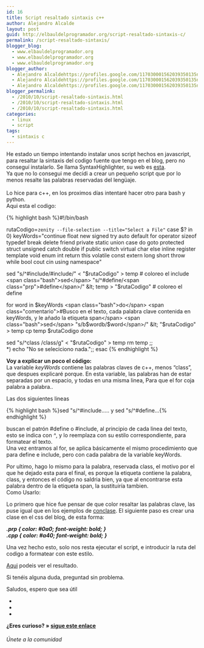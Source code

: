 ```yaml
---
id: 16
title: Script resaltado sintaxis c++
author: Alejandro Alcalde
layout: post
guid: http://elbauldelprogramador.org/script-resaltado-sintaxis-c/
permalink: /script-resaltado-sintaxis/
blogger_blog:
  - www.elbauldelprogramador.org
  - www.elbauldelprogramador.org
  - www.elbauldelprogramador.org
blogger_author:
  - Alejandro Alcaldehttps://profiles.google.com/117030001562039350135noreply@blogger.com
  - Alejandro Alcaldehttps://profiles.google.com/117030001562039350135noreply@blogger.com
  - Alejandro Alcaldehttps://profiles.google.com/117030001562039350135noreply@blogger.com
blogger_permalink:
  - /2010/10/script-resaltado-sintaxis.html
  - /2010/10/script-resaltado-sintaxis.html
  - /2010/10/script-resaltado-sintaxis.html
categories:
  - linux
  - script
tags:
  - sintaxis c
---
```

He estado un tiempo intentando instalar unos script hechos en javascript, para resaltar la sintaxis del codigo fuente que tengo en el blog, pero no conseguí instalarlo. Se llama SyntaxHighlighter, su web es <a href="http://alexgorbatchev.com/SyntaxHighlighter/" target="_blank">esta</a>.  
Ya que no lo consegui me decidi a crear un pequeño script que por lo menos resalte las palabras reservadas del lengüaje.  
<span class="fullpost"> <br /> Lo hice para c++, en los proximos días intentaré hacer otro para bash y python.<br /> Aqui esta el codigo:</p> 

{% highlight bash %}<span class="path">#!/bin/bash</span>

rutaCodigo=`zenity --file-selection --title="Select a File"`
<span class="bash">case</span> $? <span class="bash">in</span>
0)
  keyWords="continue float new signed try auto default for operator sizeof typedef break delete friend private static union case do goto protected struct unsigned catch double if public switch virtual char else inline register template void enum int return this volatile const extern long short throw while bool cout cin using namespace"

  <span class="bash">sed</span> "s/^#include/<span class="prp">#include</span>/" &lt; "$rutaCodigo" > temp # coloreo el include
  <span class="bash">sed</span> "s/^#define/<span class="prp">#define</span>/" &lt; temp > "$rutaCodigo" # coloreo el define

  <span class="bash">for</span> word <span class="bash">in</span> $keyWords
  <span class="bash">do</span>
    <span class="comentario">#Busco en el texto, cada palabra clave contenida en keyWords, y le añado la etiqueta span</span>
    <span class="bash">sed</span> "s/b$wordb/<span class="cpp">$word</span>/" &lt; "$rutaCodigo" > temp
    <span class="bash">cp</span> temp $rutaCodigo
  <span class="bash">done</span>

  <span class="bash">sed</span> "s/^class /<span class="cpp">class</span>/g" &lt; "$rutaCodigo" > temp
  <span class="bash">rm</span> temp
  ;;            
*)
  <span class="bash">echo</span> "No se seleciciono nada.";;
<span class="bash">esac</span>
{% endhighlight %}

<p>
  <b>Voy a explicar un poco el código:</b><br /> La variable <em>keyWords</em> contiene las palabras claves de c++, menos &#8220;class&#8221;, que despues explicaré porque. En esta variable, las palabras han de estar separadas por un espacio, y todas en una misma linea, Para que el for coja palabra a palabra..
</p>

<p>
  Las dos siguientes lineas 
  
  {% highlight bash %}sed "s/^#include..... y sed "s/^#define...{% endhighlight %}
  
  <p>
    buscan el patrón #define o #include, al principio de cada linea del texto, esto se indica con <em>^</em>, y lo reemplaza con su estilo correspondiente, para formatear el texto.<br /> Una vez entramos al for, se aplica básicamente el mismo procedimiento que para define e include, pero con cada palabra de la variable keyWords.
  </p>
  
  <p>
    Por ultimo, hago lo mismo para la palabra, reservada class, el motivo por el que he dejado esta para el final, es porque la etiqueta <span class...> contiene la palabra, class, y entonces el código no saldria bien, ya que al encontrarse esta palabra dentro de la etiqueta span, la sustituiría tambien.<br /> Como Usarlo:
  </p>
  
  <p>
    Lo primero que hice fue pensar de que color resaltar las palabras clave, las puse igual que en los ejemplos de <a href="http://conclase.net/" target="_blank">conclase</a>. El siguiente paso es crear una clase en el css del blog, de esta forma:
  </p>
  
  <p>
    <b><i>.prp { color: #0a0; font-weight: bold; }<br /> .cpp { color: #a40; font-weight: bold; }</i></b>
  </p>
  
  <p>
    Una vez hecho esto, solo nos resta ejecutar el script, e introducir la ruta del codigo a formatear con este estilo.
  </p>
  
  <p>
    <a href="http://bashyc.blogspot.com/p/curso-c.html#ejercicio111" target="_blank">Aqui</a> podeis ver el resultado.
  </p>
  
  <p>
    Si tenéis alguna duda, preguntad sin problema.
  </p>
  
  <p>
    Saludos, espero que sea útil<br /> </span>
  </p>
  
  <div class="sharedaddy">
    <div class="sd-content">
      <ul>
        <li>
          <a class="hastip" rel="nofollow" href="http://twitter.com/home?status=Script resaltado sintaxis c+++http://elbauldelprogramador.com/script-resaltado-sintaxis/+V%C3%ADa+%40elbaulp" onclick="javascript:window.open(this.href, '', 'menubar=no,toolbar=no,resizable=yes,scrollbars=yes,height=600,width=600');return false;" title="Compartir en Twitter" target="_blank"><span class="iconbox-title"><i class="icon-twitter icon-2x"></i></span></a>
        </li>
        <li>
          <a class="hastip" rel="nofollow" href="http://www.facebook.com/sharer.php?u=http://elbauldelprogramador.com/script-resaltado-sintaxis/&t=Script resaltado sintaxis c+++http://elbauldelprogramador.com/script-resaltado-sintaxis/+V%C3%ADa+%40elbaulp" onclick="javascript:window.open(this.href, '', 'menubar=no,toolbar=no,resizable=yes,scrollbars=yes,height=600,width=600');return false;" title="Compartir en Facebook" target="_blank"><span class="iconbox-title"><i class="icon-facebook icon-2x"></i></span></a>
        </li>
        <li>
          <a class="hastip" rel="nofollow" href="https://plus.google.com/share?url=Script resaltado sintaxis c+++http://elbauldelprogramador.com/script-resaltado-sintaxis/+V%C3%ADa+%40elbaulp" onclick="javascript:window.open(this.href, '', 'menubar=no,toolbar=no,resizable=yes,scrollbars=yes,height=600,width=600');return false;" title="Compartir en G+" target="_blank"><span class="iconbox-title"><i class="icon-google-plus icon-2x"></i></span></a>
        </li>
      </ul>
    </div>
  </div>
  
  <span id="socialbottom" class="highlight style-2">
  
  <p>
    <strong>¿Eres curioso? » <a onclick="javascript:_gaq.push(['_trackEvent','random','click-random']);" href="/index.php?random=1">sigue este enlace</a></strong>
  </p>
  
  <h6>
    Únete a la comunidad
  </h6>
  
  <div class="iconsc hastip" title="2240 seguidores">
    <a href="http://twitter.com/elbaulp" target="_blank"><i class="icon-twitter"></i></a>
  </div>
  
  <div class="iconsc hastip" title="2452 fans">
    <a href="http://facebook.com/elbauldelprogramador" target="_blank"><i class="icon-facebook"></i></a>
  </div>
  
  <div class="iconsc hastip" title="0 +1s">
    <a href="http://plus.google.com/+Elbauldelprogramador" target="_blank"><i class="icon-google-plus"></i></a>
  </div>
  
  <div class="iconsc hastip" title="Repositorios">
    <a href="http://github.com/algui91" target="_blank"><i class="icon-github"></i></a>
  </div>
  
  <div class="iconsc hastip" title="Feed RSS">
    <a href="http://elbauldelprogramador.com/feed" target="_blank"><i class="icon-rss"></i></a>
  </div></span>